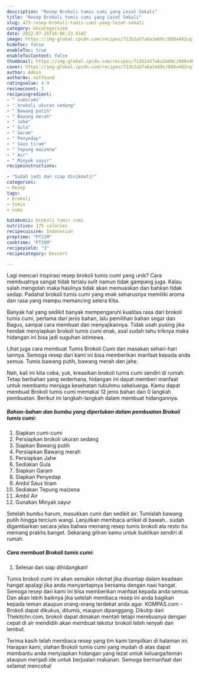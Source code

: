 ```yaml
---
description: "Resep Brokoli tumis cumi yang Lezat Sekali"
title: "Resep Brokoli tumis cumi yang Lezat Sekali"
slug: 473-resep-brokoli-tumis-cumi-yang-lezat-sekali
category: Uncategorized
date: 2022-07-26T16:06:13.818Z
image: https://img-global.cpcdn.com/recipes/712b2a57a6a2e69c/680x482cq70/brokoli-tumis-cumi-foto-resep-utama.jpg
hideToc: false
enableToc: true
enableTocContent: false
thumbnail: https://img-global.cpcdn.com/recipes/712b2a57a6a2e69c/680x482cq70/brokoli-tumis-cumi-foto-resep-utama.jpg
cover: https://img-global.cpcdn.com/recipes/712b2a57a6a2e69c/680x482cq70/brokoli-tumis-cumi-foto-resep-utama.jpg
author: Admin
authorAv: notfound
ratingvalue: 4.9
reviewcount: 3
recipeingredient:
- " cumicumi"
- " brokoli ukuran sedang"
- " Bawang putih"
- " Bawang merah"
- " Jahe"
- " Gula"
- " Garam"
- " Penyedap"
- " Saus tiram"
- " Tepung maizena"
- " Air"
- " Minyak sayur"
recipeinstructions:

- "Sudah jadi dan siap dinikmati!"
categories:
- Resep
tags:
- brokoli
- tumis
- cumi

katakunci: brokoli tumis cumi 
nutrition: 175 calories
recipecuisine: Indonesian
preptime: "PT21M"
cooktime: "PT35M"
recipeyield: "3"
recipecategory: Dessert

---
```





Lagi mencari inspirasi resep brokoli tumis cumi yang unik? Cara membuatnya sangat tidak terlalu sulit namun tidak gampang juga. Kalau salah mengolah maka hasilnya tidak akan memuaskan dan bahkan tidak sedap. Padahal brokoli tumis cumi yang enak seharusnya memiliki aroma dan rasa yang mampu memancing selera Kita.





Banyak hal yang sedikit banyak mempengaruhi kualitas rasa dari brokoli tumis cumi, pertama dari jenis bahan, lalu pemilihan bahan segar dan Bagus, sampai cara membuat dan menyajikannya. Tidak usah pusing jika hendak menyiapkan brokoli tumis cumi enak,      asal sudah tahu triknya maka hidangan ini bisa jadi suguhan istimewa.














Lihat juga cara membuat Tumis Brokoli Cumi dan masakan sehari-hari lainnya. Semoga resep dari kami ini bisa memberikan manfaat kepada anda semua. Tumis bawang putih, bawang merah dan jahe.






Nah, kali ini kita coba, yuk, kreasikan brokoli tumis cumi sendiri di rumah. Tetap berbahan yang sederhana, hidangan ini dapat memberi manfaat untuk membantu menjaga kesehatan tubuhmu sekeluarga. Kamu dapat membuat Brokoli tumis cumi memakai 12 jenis bahan dan 0 langkah pembuatan. Berikut ini langkah-langkah dalam membuat hidangannya.

<!--inarticleads1-->

##### Bahan-bahan dan bumbu yang diperlukan dalam pembuatan Brokoli tumis cumi:

1. Siapkan  cumi-cumi
1. Persiapkan  brokoli ukuran sedang
1. Siapkan  Bawang putih
1. Persiapkan  Bawang merah
1. Persiapkan  Jahe
1. Sediakan  Gula
1. Siapkan  Garam
1. Siapkan  Penyedap
1. Ambil  Saus tiram
1. Sediakan  Tepung maizena
1. Ambil  Air
1. Gunakan  Minyak sayur


Setelah bumbu harum, masukkan cumi dan sedikit air. Tumislah bawang putih hingga tercium wangi. Lanjutkan membaca artikel di bawah.. sudah digambarkan secara jelas bahwa memang resep tumis brokoli ala resto itu memang praktis banget. Sekarang giliran kamu untuk buktikan sendiri di rumah. 

<!--inarticleads2-->

##### Cara membuat Brokoli tumis cumi:


1. Selesai dan siap dihidangkan!

Tumis brokoli cumi ini akan semakin nikmat jika disantap dalam keadaan hangat apalagi jika anda menyantapnya bersama dengan nasi hangat. Semoga resep dari kami ini bisa memberikan manfaat kepada anda semua. Dan akan lebih baiknya jika setelah membaca resep ini anda bagikan kepada teman ataupun orang-orang terdekat anda agar. KOMPAS.com - Brokoli dapat dikukus, ditumis, maupun dipanggang. Dikutip dari Thekitchn.com, brokoli dapat dimakan mentah tetapi merebusnya dengan cepat di air mendidih akan membuat tekstur brokoli lebih renyah dan lembut. 

Terima kasih telah membaca resep yang tim kami tampilkan di halaman ini. Harapan kami, olahan Brokoli tumis cumi yang mudah di atas dapat membantu anda menyiapkan hidangan yang lezat untuk keluarga/teman ataupun menjadi ide untuk berjualan makanan. Semoga bermanfaat dan selamat mencoba!
